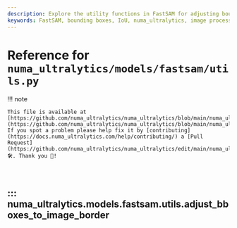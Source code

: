 ```yaml
---
description: Explore the utility functions in FastSAM for adjusting bounding boxes and calculating IoU, benefiting computer vision projects.
keywords: FastSAM, bounding boxes, IoU, numa_ultralytics, image processing, computer vision
---
```


# Reference for `numa_ultralytics/models/fastsam/utils.py`

!!! note

    This file is available at [https://github.com/numa_ultralytics/numa_ultralytics/blob/main/numa_ultralytics/models/fastsam/utils.py](https://github.com/numa_ultralytics/numa_ultralytics/blob/main/numa_ultralytics/models/fastsam/utils.py). If you spot a problem please help fix it by [contributing](https://docs.numa_ultralytics.com/help/contributing/) a [Pull Request](https://github.com/numa_ultralytics/numa_ultralytics/edit/main/numa_ultralytics/models/fastsam/utils.py) 🛠️. Thank you 🙏!

<br>

## ::: numa_ultralytics.models.fastsam.utils.adjust_bboxes_to_image_border

<br><br>
